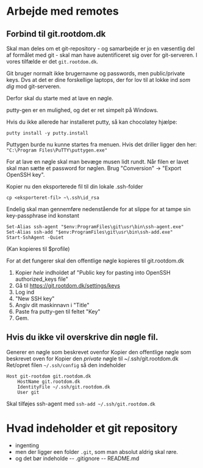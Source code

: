 # Arbejde med remotes
## Forbind til git.rootdom.dk
Skal man deles om et git-repository - og samarbejde er jo en væsentlig del af formålet med git - skal man have autentificeret sig over for git-serveren. I vores tilfælde er det `git.rootdom.dk`. 

Git bruger normalt ikke brugernavne og passwords, men public/private keys. Dvs at det er dine forskellige laptops, der for lov til at lokke ind *som dig* mod git-serveren. 

Derfor skal du starte med at lave en nøgle. 

putty-gen er en mulighed, og det er ret simpelt på Windows. 

Hvis du ikke allerede har installeret putty, så kan chocolatey hjælpe: 

```
putty install -y putty.install
```
Puttygen burde nu kunne startes fra menuen. Hvis det driller ligger den her: 
```"C:\Program Files\PuTTY\puttygen.exe" ```

For at lave en nøgle skal man bevæge musen lidt rundt. Når filen er lavet skal man sætte et password for nøglen. Brug "Conversion" -> "Export OpenSSH key". 

Kopier nu den eksporterede fil til din lokale .ssh-folder
```
cp <eksporteret-fil> ~\.ssh\id_rsa
```

Endelig skal man gennemføre nedenstående for at slippe for at tampe sin key-passphrase ind konstant

```
Set-Alias ssh-agent "$env:ProgramFiles\git\usr\bin\ssh-agent.exe"
Set-Alias ssh-add "$env:ProgramFiles\git\usr\bin\ssh-add.exe"
Start-SshAgent -Quiet
```
(Kan kopieres til $profile) 

For at det fungerer skal den offentlige nøgle kopieres til git.rootdom.dk



1. Kopier *hele* indholdet af "Public key for pasting into OpenSSH authorized_keys file"
2. Gå til https://git.rootdom.dk/settings/keys
2. Log ind
3. "New SSH key"
4. Angiv dit maskinnavn i "Title"
5. Paste fra putty-gen til feltet "Key"
6. Gem.



## Hvis du ikke vil overskrive din nøgle fil. 
Generer en nøgle som beskrevet ovenfor
Kopier den offentlige nøgle som beskrevet oven for
Kopier den *private* nøgle til ~/.ssh/git.rootdom.dk 
Ret/opret filen `~/.ssh/config` så den indeholder 

```
Host git-rootdom git.rootdom.dk
	HostName git.rootdom.dk
	IdentityFile ~/.ssh/git.rootdom.dk
	User git 
```
Skal tilføjes ssh-agent med `ssh-add ~/.ssh/git.rootdom.dk`

# Hvad indeholder et git repository

- ingenting
- men der ligger een folder `.git`, som man absolut aldrig skal røre.
- og det bør indeholde
-- .gitignore
-- README.md

